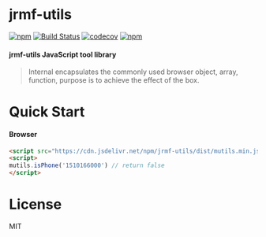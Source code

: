 # jrmf-utils

[![npm](https://img.shields.io/npm/v/jrmf-utils.svg)](https://www.npmjs.com/package/jrmf-utils)
[![Build Status](https://travis-ci.org/listingzhao/jrmf-utils.svg?branch=master)](https://travis-ci.org/listingzhao/jrmf-utils)
[![codecov](https://codecov.io/gh/listingzhao/jrmf-utils/branch/master/graph/badge.svg)](https://codecov.io/gh/listingzhao/jrmf-utils)
[![npm](https://img.shields.io/npm/l/jrmf-utils.svg)]()

#### jrmf-utils JavaScript tool library
> Internal encapsulates the commonly used browser object, array, function, purpose is to achieve the effect of the box.

# Quick Start
#### Browser
``` html
<script src="https://cdn.jsdelivr.net/npm/jrmf-utils/dist/mutils.min.js"></script>
<script>
mutils.isPhone('1510166000') // return false
</script>
```

# License
MIT
